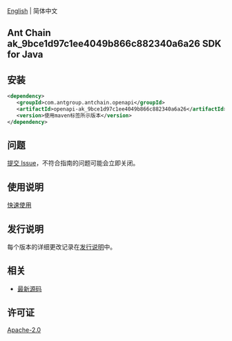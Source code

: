 [English](README.md) | 简体中文

## Ant Chain ak_9bce1d97c1ee4049b866c882340a6a26 SDK for Java

## 安装

```xml
<dependency>
   <groupId>com.antgroup.antchain.openapi</groupId>
   <artifactId>openapi-ak_9bce1d97c1ee4049b866c882340a6a26</artifactId>
   <version>使用maven标签所示版本</version>
</dependency>
```

## 问题

[提交 Issue](https://github.com/alipay/antchain-openapi-prod-sdk/issues/new)，不符合指南的问题可能会立即关闭。

## 使用说明

[快速使用](https://github.com/alipay/antchain-openapi-prod-sdk)

## 发行说明

每个版本的详细更改记录在[发行说明](./ChangeLog.txt)中。

## 相关

- [最新源码](https://github.com/alipay/antchain-openapi-prod-sdk/)

## 许可证

[Apache-2.0](http://www.apache.org/licenses/LICENSE-2.0)

